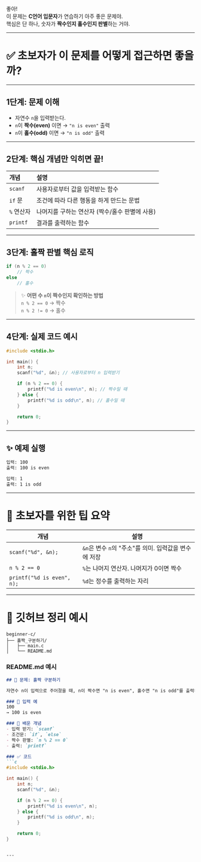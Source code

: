 좋아!  
이 문제는 **C언어 입문자**가 연습하기 아주 좋은 문제야.  
핵심은 단 하나, 숫자가 **짝수인지 홀수인지 판별**하는 거야.

---

# ✅ 초보자가 이 문제를 어떻게 접근하면 좋을까?

---

## 1단계: 문제 이해

- 자연수 `n`을 입력받는다.  
- `n`이 **짝수(even)** 이면 → `"n is even"` 출력  
- `n`이 **홀수(odd)** 이면 → `"n is odd"` 출력

---

## 2단계: 핵심 개념만 익히면 끝!

| 개념 | 설명 |
|:--|:--|
| `scanf` | 사용자로부터 값을 입력받는 함수 |
| `if` 문 | 조건에 따라 다른 행동을 하게 만드는 문법 |
| `%` 연산자 | 나머지를 구하는 연산자 (짝수/홀수 판별에 사용) |
| `printf` | 결과를 출력하는 함수 |

---

## 3단계: 홀짝 판별 핵심 로직

```c
if (n % 2 == 0)
    // 짝수
else
    // 홀수
```

> ✨ **어떤 수 `n`이 짝수인지 확인하는 방법**  
> `n % 2 == 0` → 짝수  
> `n % 2 != 0` → 홀수

---

## 4단계: 실제 코드 예시

```c
#include <stdio.h>

int main() {
    int n;
    scanf("%d", &n); // 사용자로부터 n 입력받기

    if (n % 2 == 0) {
        printf("%d is even\n", n); // 짝수일 때
    } else {
        printf("%d is odd\n", n); // 홀수일 때
    }

    return 0;
}
```

---

## ✨ 예제 실행

```bash
입력: 100
출력: 100 is even

입력: 1
출력: 1 is odd
```

---

# 📌 초보자를 위한 팁 요약

| 개념 | 설명 |
|------|------|
| `scanf("%d", &n);` | `&n`은 변수 `n`의 "주소"를 의미. 입력값을 변수에 저장 |
| `n % 2 == 0` | `%`는 나머지 연산자. 나머지가 0이면 짝수 |
| `printf("%d is even", n);` | `%d`는 정수를 출력하는 자리 |

---

# 📂 깃허브 정리 예시

```
beginner-c/
├── 홀짝_구분하기/
│   ├── main.c
│   └── README.md
```

### README.md 예시

```md
## 🔢 문제: 홀짝 구분하기

자연수 n이 입력으로 주어졌을 때, n이 짝수면 "n is even", 홀수면 "n is odd"를 출력하는 문제입니다.

### 📌 입력 예
100  
→ 100 is even

### 🧠 배운 개념
- 입력 받기: `scanf`
- 조건문: `if`, `else`
- 짝수 판별: `n % 2 == 0`
- 출력: `printf`

### ✅ 코드
```c
#include <stdio.h>

int main() {
    int n;
    scanf("%d", &n);

    if (n % 2 == 0) {
        printf("%d is even\n", n);
    } else {
        printf("%d is odd\n", n);
    }

    return 0;
}
```
```

---

